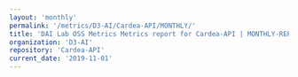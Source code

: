 ```yaml
---
layout: 'monthly'
permalink: '/metrics/D3-AI/Cardea-API/MONTHLY/'
title: 'DAI Lab OSS Metrics Metrics report for Cardea-API | MONTHLY-REPORT-2019-11-01'
organization: 'D3-AI'
repository: 'Cardea-API'
current_date: '2019-11-01'
---
```

